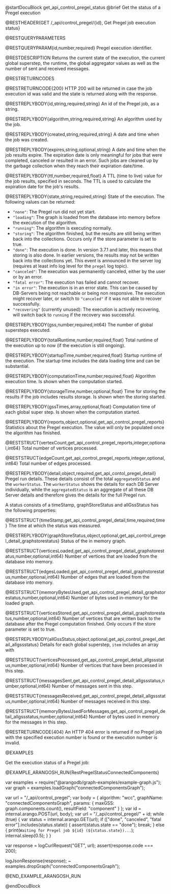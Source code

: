 @startDocuBlock get_api_control_pregel_status
@brief Get the status of a Pregel execution

@RESTHEADER{GET /_api/control_pregel/{id}, Get Pregel job execution status}

@RESTQUERYPARAMETERS

@RESTQUERYPARAM{id,number,required}
Pregel execution identifier.

@RESTDESCRIPTION
Returns the current state of the execution, the current global superstep, the
runtime, the global aggregator values as well as the number of sent and
received messages.

@RESTRETURNCODES

@RESTRETURNCODE{200}
HTTP 200 will be returned in case the job execution id was valid and the state is
returned along with the response.

@RESTREPLYBODY{id,string,required,string}
An id of the Pregel job, as a string.

@RESTREPLYBODY{algorithm,string,required,string}
An algorithm used by the job.

@RESTREPLYBODY{created,string,required,string}
A date and time when the job was created.

@RESTREPLYBODY{expires,string,optional,string}
A date and time when the job results expire. The expiration date is only
meaningful for jobs that were completed, canceled or resulted in an error. Such jobs
are cleaned up by the garbage collection when they reach their expiration date/time.

@RESTREPLYBODY{ttl,number,required,float}
A TTL (time to live) value for the job results, specified in seconds.
The TTL is used to calculate the expiration date for the job's results.

@RESTREPLYBODY{state,string,required,string}
State of the execution. The following values can be returned:
- `"none"`: The Pregel run did not yet start.
- `"loading"`: The graph is loaded from the database into memory before the execution of the algorithm.
- `"running"`: The algorithm is executing normally.
- `"storing"`: The algorithm finished, but the results are still being written
  back into the collections. Occurs only if the store parameter is set to true.
- `"done"`: The execution is done. In version 3.7.1 and later, this means that
  storing is also done. In earlier versions, the results may not be written back
  into the collections yet. This event is announced in the server log (requires
  at least info log level for the `pregel` log topic).
- `"canceled"`: The execution was permanently canceled, either by the user or by
  an error.
- `"fatal error"`: The execution has failed and cannot recover.
- `"in error"`: The execution is in an error state. This can be
  caused by DB-Servers being not reachable or being non responsive. The execution
  might recover later, or switch to `"canceled"` if it was not able to recover
  successfully. 
- `"recovering"` (currently unused): The execution is actively recovering, will
  switch back to `running` if the recovery was successful.

@RESTREPLYBODY{gss,number,required,int64}
The number of global supersteps executed.

@RESTREPLYBODY{totalRuntime,number,required,float}
Total runtime of the execution up to now (if the execution is still ongoing).

@RESTREPLYBODY{startupTime,number,required,float}
Startup runtime of the execution.
The startup time includes the data loading time and can be substantial.

@RESTREPLYBODY{computationTime,number,required,float}
Algorithm execution time. Is shown when the computation started. 

@RESTREPLYBODY{storageTime,number,optional,float}
Time for storing the results if the job includes results storage. Is shown when the storing started.

@RESTREPLYBODY{gssTimes,array,optional,float}
Computation time of each global super step. Is shown when the computation started.

@RESTREPLYBODY{reports,object,optional,get_api_control_pregel_reports}
Statistics about the Pregel execution. The value will only be populated once
the algorithm has finished.

@RESTSTRUCT{vertexCount,get_api_control_pregel_reports,integer,optional,int64}
Total number of vertices processed.

@RESTSTRUCT{edgeCount,get_api_control_pregel_reports,integer,optional,int64}
Total number of edges processed.

@RESTREPLYBODY{detail,object,required,get_api_contol_pregel_detail}
Pregel run details. These details consist of the total `aggregatedStatus` and the `workerStatus`. The `workerStatus` shows the details for each DB Server individually, while the `aggregatedStatus` is an aggregate of all these DB Server details and therefore gives the details for the full Pregel run. 

A status consists of a timeStamp, graphStoreStatus and allGssStatus has the following properties:

@RESTSTRUCT{timeStamp,get_api_control_pregel_detail,time,required,time}
The time at which the status was measured.

@RESTREPLYBODY{graphStoreStatus,object,optional,get_api_control_pregel_detail_graphstorestatus}
Status of the in memory graph.

@RESTSTRUCT{verticesLoaded,get_api_control_pregel_detail_graphstorestatus,number,optional,int64}
Number of vertices that are loaded from the database into memory.

@RESTSTRUCT{edgesLoaded,get_api_control_pregel_detail_graphstorestatus,number,optional,int64}
Number of edges that are loaded from the database into memory.

@RESTSTRUCT{memoryBytesUsed,get_api_control_pregel_detail_graphstorestatus,number,optional,int64}
Number of bytes used in-memory for the loaded graph.

@RESTSTRUCT{verticesStored,get_api_control_pregel_detail_graphstorestatus,number,optional,int64}
Number of vertices that are written back to the database after the Pregel computation finished. Only occurs if the store parameter is set to true.

@RESTREPLYBODY{allGssStatus,object,optional,get_api_control_pregel_detail_allgssstatus}
Details for each global superstep, `item` includes an array with

@RESTSTRUCT{verticesProcessed,get_api_control_pregel_detail_allgssstatus,number,optional,int64}
Number of vertices that have been processed in this step.

@RESTSTRUCT{messagesSent,get_api_control_pregel_detail_allgssstatus,number,optional,int64}
Number of messages sent in this step.

@RESTSTRUCT{messagesReceived,get_api_control_pregel_detail_allgssstatus,number,optional,int64}
Number of messages received in this step.

@RESTSTRUCT{memoryBytesUsedForMessages,get_api_control_pregel_detail_allgssstatus,number,optional,int64}
Number of bytes used in memory for the messages in this step.

@RESTRETURNCODE{404}
An HTTP 404 error is returned if no Pregel job with the specified execution number
is found or the execution number is invalid.

@EXAMPLES

Get the execution status of a Pregel job:

@EXAMPLE_ARANGOSH_RUN{RestPregelStatusConnectedComponents}

  var examples = require("@arangodb/graph-examples/example-graph.js");
  var graph = examples.loadGraph("connectedComponentsGraph");

  var url = "/_api/control_pregel";
  var body = {
    algorithm: "wcc",
    graphName: "connectedComponentsGraph",
    params: {
      maxGSS: graph.components.count(),
      resultField: "component"
    }
  };
  var id = internal.arango.POST(url, body);
  var url = "/_api/control_pregel/" + id;
  while (true) {
    var status = internal.arango.GET(url);
    if (["done", "canceled", "fatal error"].includes(status.state)) {
      assert(status.state == "done");
      break;
    } else {
      print(`Waiting for Pregel job ${id} (${status.state})...`);
      internal.sleep(0.5);
    }
  }

  var response = logCurlRequest("GET", url);
  assert(response.code === 200);

  logJsonResponse(response);
~ examples.dropGraph("connectedComponentsGraph");

@END_EXAMPLE_ARANGOSH_RUN

@endDocuBlock
